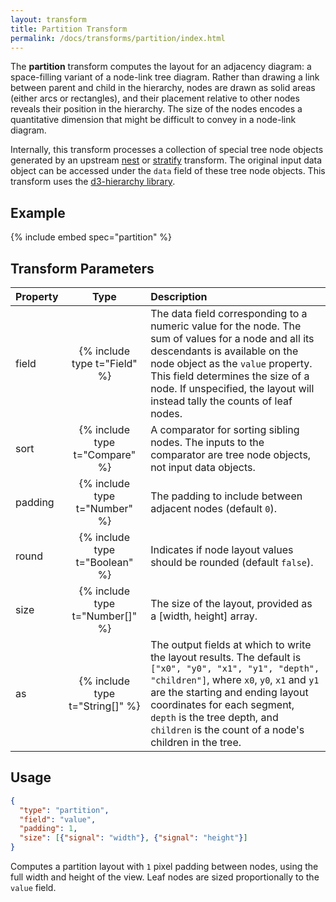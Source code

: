 ```yaml
---
layout: transform
title: Partition Transform
permalink: /docs/transforms/partition/index.html
---
```


The **partition** transform computes the layout for an adjacency diagram: a space-filling variant of a node-link tree diagram. Rather than drawing a link between parent and child in the hierarchy, nodes are drawn as solid areas (either arcs or rectangles), and their placement relative to other nodes reveals their position in the hierarchy. The size of the nodes encodes a quantitative dimension that might be difficult to convey in a node-link diagram.

Internally, this transform processes a collection of special tree node objects generated by an upstream [nest](../nest) or [stratify](../stratify) transform. The original input data object can be accessed under the `data` field of these tree node objects. This transform uses the [d3-hierarchy library](https://github.com/d3/d3-hierarchy).

## Example

{% include embed spec="partition" %}

## Transform Parameters

| Property            | Type                           | Description   |
| :------------------ | :----------------------------: | :------------ |
| field               | {% include type t="Field" %}   | The data field corresponding to a numeric value for the node. The sum of values for a node and all its descendants is available on the node object as the `value` property. This field determines the size of a node. If unspecified, the layout will instead tally the counts of leaf nodes.|
| sort                | {% include type t="Compare" %} | A comparator for sorting sibling nodes. The inputs to the comparator are tree node objects, not input data objects.|
| padding             | {% include type t="Number" %}  | The padding to include between adjacent nodes (default `0`).|
| round               | {% include type t="Boolean" %} | Indicates if node layout values should be rounded (default `false`).|
| size                | {% include type t="Number[]" %}| The size of the layout, provided as a [width, height] array.|
| as                  | {% include type t="String[]" %}| The output fields at which to write the layout results. The default is `["x0", "y0", "x1", "y1", "depth", "children"]`, where `x0`, `y0`, `x1` and `y1` are the starting and ending layout coordinates for each segment, `depth` is the tree depth, and `children` is the count of a node's children in the tree.|

## Usage

```json
{
  "type": "partition",
  "field": "value",
  "padding": 1,
  "size": [{"signal": "width"}, {"signal": "height"}]
}
```

Computes a partition layout with `1` pixel padding between nodes, using the full width and height of the view. Leaf nodes are sized proportionally to the `value` field.
